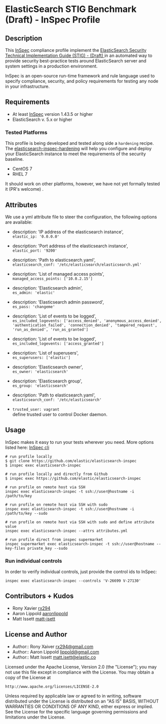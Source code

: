 # ElasticSearch STIG Benchmark (Draft) - InSpec Profile

## Description

This [InSpec](https://github.com/chef/inspec) compliance profile implement the [ElasticSearch Security Technical Implementation Guide (STIG) - (Draft) ](https://github.com/elastic/elasticsearch-inspec) in an automated way to provide security best-practice tests around ElasticSearch server and system settings in a production environment.

InSpec is an open-source run-time framework and rule language used to specify compliance, security, and policy requirements for testing any node in your infrastructure.

## Requirements

* At least [InSpec](http://inspec.io/) version 1.43.5 or higher
* ElasticSearch v. 5.x or higher

### Tested Platforms

This profile is being developed and tested along side a `hardening` recipe. The [elasticsearch-inspec-hardening](https://github.com/elastic/elasticsearch-inspec-hardening) will help you configure and deploy your ElasticSearch instance to meet the requirements of the security baseline.

- CentOS 7
- RHEL 7

It should work on other platforms, however, we have not yet formally tested it
(PR's welcome) .

## Attributes

We use a yml attribute file to steer the configuration, the following options are available:

  * description: 'IP address of the elasticsearch instance',  
    `elastic_ip: '0.0.0.0'`

  * description: 'Port address of the elasticsearch instance',  
    `elastic_port: '9200'`

  * description: 'Path to elasticsearch.yaml',  
  `elasticsearch_conf: '/etc/elasticsearch/elasticsearch.yml'`

  * description: 'List of managed access points',  
  `managed_access_points: ['10.0.2.15']`

  * description: 'Elasticsearch admin',  
  `es_admin: 'elastic'`

  * description: 'Elasticsearch admin password',  
  `es_pass: 'changeme'`

  * description: 'List of events to be logged',  
  `es_included_logevents:
    ['access_denied',
     'anonymous_access_denied',
     'authentication_failed',
     'connection_denied',
     'tampered_request',
     'run_as_denied',
     'run_as_granted']`

  * description: 'List of events to be logged',  
  `es_included_logevents: ['access_granted']`

  * description: 'List of superusers',  
  `es_superusers: ['elastic']`

  * description: 'Elasticsearch owner',  
  `es_owner: 'elasticsearch'`

  * description: 'Elasticsearch group',  
   `es_group: 'elasticsearch'`

  * description: 'Path to elasticsearch.yaml',  
    `elasticsearch_conf: '/etc/elasticsearch'`

  * `trusted_user: vagrant`  
    define trusted user to control Docker daemon.

## Usage

InSpec makes it easy to run your tests wherever you need. More options listed here: [InSpec cli](http://inspec.io/docs/reference/cli/)

```
# run profile locally
$ git clone https://github.com/elastic/elasticsearch-inspec
$ inspec exec elasticsearch-inspec

# run profile locally and directly from Github
$ inspec exec https://github.com/elastic/elasticsearch-inspec

# run profile on remote host via SSH
inspec exec elasticsearch-inspec -t ssh://user@hostname -i /path/to/key

# run profile on remote host via SSH with sudo
inspec exec elasticsearch-inspec -t ssh://user@hostname -i /path/to/key --sudo

# run profile on remote host via SSH with sudo and define attribute value
inspec exec elasticsearch-inspec --attrs attributes.yml

# run profile direct from inspec supermarket
inspec supermarket exec elasticsearch-inspec -t ssh://user@hostname --key-files private_key --sudo
```

### Run individual controls

In order to verify individual controls, just provide the control ids to InSpec:

```
inspec exec elasticsearch-inspec --controls 'V-26699 V-27130'
```

## Contributors + Kudos

* Rony Xavier [rx294](https://github.com/rx294)
* Aaron Lippold [aaronlippold](https://github.com/aaronlippold)
* Matt Issett [matt-isett](https://github.com/matt-isett)

## License and Author

* Author:: Rony Xaiver <rx294@gmail.com>
* Author:: Aaron Lippold <lippold@gmail.com>
* Author:: Matt Issett <matt.isett@elastic.co>

Licensed under the Apache License, Version 2.0 (the "License");
you may not use this file except in compliance with the License.
You may obtain a copy of the License at

    http://www.apache.org/licenses/LICENSE-2.0

Unless required by applicable law or agreed to in writing, software
distributed under the License is distributed on an "AS IS" BASIS,
WITHOUT WARRANTIES OR CONDITIONS OF ANY KIND, either express or implied.
See the License for the specific language governing permissions and
limitations under the License.
